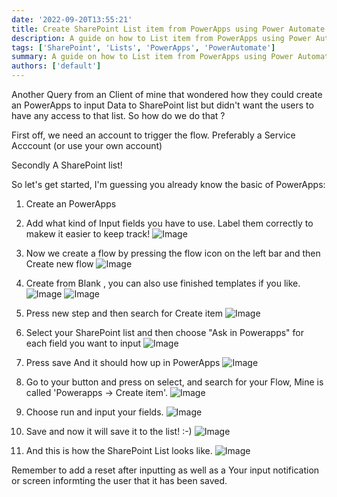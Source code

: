 ```yaml
---
date: '2022-09-20T13:55:21'
title: Create SharePoint List item from PowerApps using Power Automate
description: A guide on how to List item from PowerApps using Power Automate
tags: ['SharePoint', 'Lists', 'PowerApps', 'PowerAutomate']
summary: A guide on how to List item from PowerApps using Power Automate
authors: ['default']
---
```


Another Query from an Client of mine that wondered how they could create an PowerApps to input Data to SharePoint list but didn't want the users to have any access to that list. So how do we do that ?

First off, we need an account to trigger the flow. Preferably a Service Acccount (or use your own account)

Secondly A SharePoint list!

So let's get started, I'm guessing you already know the basic of PowerApps:

1. Create an PowerApps

2. Add what kind of Input fields you have to use. Label them correctly to makew it easier to keep track!
   ![Image](/static/images/assets/PowerAppsCreateListItems/1.png)

3. Now we create a flow by pressing the flow icon on the left bar and then Create new flow
   ![Image](/static/images/assets/PowerAppsCreateListItems/2.png)

4. Create from Blank , you can also use finished templates if you like.
   ![Image](/static/images/assets/PowerAppsCreateListItems/3.png)
   ![Image](/static/images/assets/PowerAppsCreateListItems/4.png)

5. Press new step and then search for Create item
   ![Image](/static/images/assets/PowerAppsCreateListItems/5.png)

6. Select your SharePoint list and then choose "Ask in Powerapps" for each field you want to input
   ![Image](/static/images/assets/CommandBarFormatJson/6.png)

7. Press save And it should how up in PowerApps
   ![Image](/static/images/assets/PowerAppsCreateListItems/7.png)

8. Go to your button and press on select, and search for your Flow, Mine is called 'Powerapps -> Create item'.
   ![Image](/static/images/assets/PowerAppsCreateListItems/8.png)

9. Choose run and input your fields.
   ![Image](/static/images/assets/PowerAppsCreateListItems/9.png)

10. Save and now it will save it to the list! :-)
    ![Image](/static/images/assets/PowerAppsCreateListItems/10.png)

11. And this is how the SharePoint List looks like.
    ![Image](/static/images/assets/PowerAppsCreateListItems/11.png)

Remember to add a reset after inputting as well as a Your input notification or screen informting the user that it has been saved.
